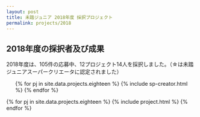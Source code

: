 ```yaml
---
layout: post
title: 未踏ジュニア 2018年度 採択プロジェクト
permalink: projects/2018
---
```


<h2>2018年度の採択者及び成果</h2>
<p>2018年度は、105件の応募中、12プロジェクト14人を採択しました。（☆は未踏ジュニアスーパークリエータに認定されました）</p>

<ul class="project-list">
  {% for pj in site.data.projects.eighteen %}
    {% include sp-creator.html %}
  {% endfor %}
</ul>

<div class="projects flex">
  {% for pj in site.data.projects.eighteen %}
    {% include project.html %}
  {% endfor %}
</div>
